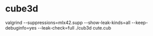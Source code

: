 # cube3d
valgrind --suppressions=mlx42.supp --show-leak-kinds=all --keep-debuginfo=yes --leak-check=full ./cub3d cute.cub

